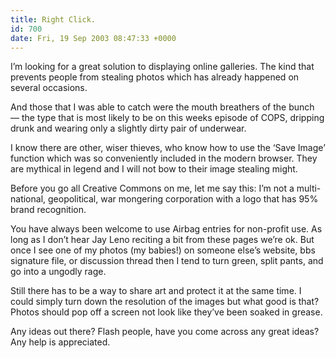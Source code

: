```yaml
---
title: Right Click.
id: 700
date: Fri, 19 Sep 2003 08:47:33 +0000
---
```


I’m looking for a great solution to displaying online galleries. The kind that prevents people from stealing photos which has already happened on several occasions.  

And those that I was able to catch were the mouth breathers of the bunch — the type that is most likely to be on this weeks episode of <span class="caps">COPS</span>, dripping drunk and wearing only a slightly dirty pair of underwear.  

I know there are other, wiser thieves, who know how to use the ‘Save Image’ function which was so conveniently included in the modern browser. They are mythical in legend and I will not bow to their image stealing might.  

Before you go all Creative Commons on me, let me say this: I’m not a multi-national, geopolitical, war mongering corporation with a logo that has 95% brand recognition.  

You have always been welcome to use Airbag entries for non-profit use. As long as I don’t hear Jay Leno reciting a bit from these pages we’re ok. But once I see one of my photos (my babies!) on someone else’s website, bbs signature file, or discussion thread then I tend to turn green, split pants, and go into a ungodly rage.  

Still there has to be a way to share art and protect it at the same time. I could simply turn down the resolution of the images but what good is that? Photos should pop off a screen not look like they’ve been soaked in grease.  

Any ideas out there? Flash people, have you come across any great ideas? Any help is appreciated.





